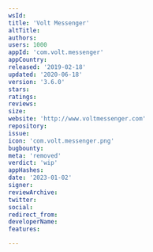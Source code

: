 ```yaml
---
wsId: 
title: 'Volt Messenger'
altTitle: 
authors: 
users: 1000
appId: 'com.volt.messenger'
appCountry: 
released: '2019-02-18'
updated: '2020-06-18'
version: '3.6.0'
stars: 
ratings: 
reviews: 
size: 
website: 'http://www.voltmessenger.com'
repository: 
issue: 
icon: 'com.volt.messenger.png'
bugbounty: 
meta: 'removed'
verdict: 'wip'
appHashes: 
date: '2023-01-02'
signer: 
reviewArchive: 
twitter: 
social: 
redirect_from: 
developerName: 
features: 

---
```


